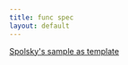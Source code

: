 ```yaml
---
title: func spec
layout: default
---
```

[Spolsky's sample as template](spolsky_func_spec_template.html)
